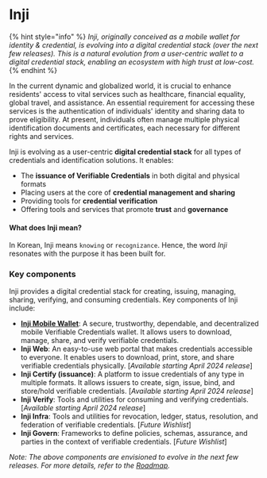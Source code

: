 # Inji

{% hint style="info" %}
_Inji, originally conceived as a mobile wallet for identity & credential, is evolving into a digital credential stack (over the next few releases). This is a natural evolution from a user-centric wallet to a digital credential stack, enabling an ecosystem with high trust at low-cost._
{% endhint %}

In the current dynamic and globalized world, it is crucial to enhance residents' access to vital services such as healthcare, financial equality, global travel, and assistance. An essential requirement for accessing these services is the authentication of individuals' identity and sharing data to prove eligibility. At present, individuals often manage multiple physical identification documents and certificates, each necessary for different rights and services.

Inji is evolving as a user-centric **digital credential stack** for all types of credentials and identification solutions. It enables:

* The **issuance of Verifiable Credentials** in both digital and physical formats
* Placing users at the core of **credential management and sharing**
* Providing tools for **credential verification**
* Offering tools and services that promote **trust** and **governance**

#### What does Inji mean?

In Korean, Inji means `knowing` or `recognizance`. Hence, the word _Inji_ resonates with the purpose it has been built for.

### Key components

Inji provides a digital credential stack for creating, issuing, managing, sharing, verifying, and consuming credentials. Key components of Inji include:

* [**Inji Mobile Wallet**](overview.md): A secure, trustworthy, dependable, and decentralized mobile Verifiable Credentials wallet. It allows users to download, manage, share, and verify verifiable credentials.
* **Inji Web**: An easy-to-use web portal that makes credentials accessible to everyone. It enables users to download, print, store, and share verifiable credentials physically. \[_Available starting April 2024 release_]
* **Inji Certify (issuance)**: A platform to issue credentials of any type in multiple formats. It allows issuers to create, sign, issue, bind, and store/hold verifiable credentials. \[_Available starting April 2024 release_]
* **Inji Verify**: Tools and utilities for consuming and verifying credentials. \[_Available starting April 2024 release_]
* **Inji Infra**: Tools and utilities for revocation, ledger, status, resolution, and federation of verifiable credentials. \[_Future Wishlist_]
* **Inji Govern**: Frameworks to define policies, schemas, assurance, and parties in the context of verifiable credentials. \[_Future Wishlist_]

_Note: The above components are envisioned to evolve in the next few releases. For more details, refer to the_ [_Roadmap_](https://docs.mosip.io/1.2.0/roadmap)_._
